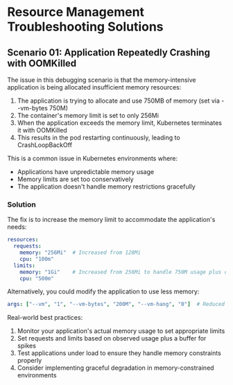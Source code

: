# Resource Management Troubleshooting Solutions

## Scenario 01: Application Repeatedly Crashing with OOMKilled

The issue in this debugging scenario is that the memory-intensive application is being allocated insufficient memory resources:

1. The application is trying to allocate and use 750MB of memory (set via --vm-bytes 750M)
2. The container's memory limit is set to only 256Mi
3. When the application exceeds the memory limit, Kubernetes terminates it with OOMKilled
4. This results in the pod restarting continuously, leading to CrashLoopBackOff

This is a common issue in Kubernetes environments where:
- Applications have unpredictable memory usage
- Memory limits are set too conservatively
- The application doesn't handle memory restrictions gracefully

### Solution

The fix is to increase the memory limit to accommodate the application's needs:

```yaml
resources:
  requests:
    memory: "256Mi"  # Increased from 128Mi
    cpu: "100m"
  limits:
    memory: "1Gi"    # Increased from 256Mi to handle 750M usage plus overhead
    cpu: "500m"
```

Alternatively, you could modify the application to use less memory:

```yaml
args: ["--vm", "1", "--vm-bytes", "200M", "--vm-hang", "0"]  # Reduced from 750M
```

Real-world best practices:
1. Monitor your application's actual memory usage to set appropriate limits
2. Set requests and limits based on observed usage plus a buffer for spikes
3. Test applications under load to ensure they handle memory constraints properly
4. Consider implementing graceful degradation in memory-constrained environments 